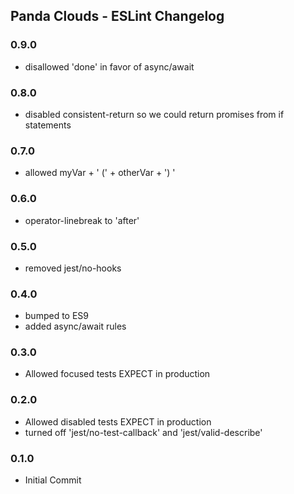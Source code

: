 ## Panda Clouds - ESLint Changelog

### 0.9.0

- disallowed 'done' in favor of async/await

### 0.8.0

- disabled consistent-return so we could return promises from if statements

### 0.7.0

- allowed myVar + ' (' + otherVar + ') '

### 0.6.0

- operator-linebreak to 'after'

### 0.5.0

- removed jest/no-hooks

### 0.4.0

- bumped to ES9
- added async/await rules

### 0.3.0

- Allowed focused tests EXPECT in production

### 0.2.0

- Allowed disabled tests EXPECT in production
- turned off 'jest/no-test-callback' and 'jest/valid-describe'

### 0.1.0

- Initial Commit
